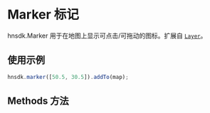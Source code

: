 # Marker 标记

<p>hnsdk.Marker 用于在地图上显示可点击/可拖动的图标。扩展自 <a href="#layer"><code>Layer</code></a>。</p>

<h2 id="marker-example">使用示例</h2>

```js
hnsdk.marker([50.5, 30.5]).addTo(map);
```

<MarkerCreation />

<MarkerOptions />

<InteractiveEvents />

<LayerEvents />

<h2 id="marker-method">Methods 方法</h2>

<MarkerMethods />
